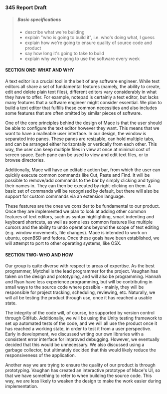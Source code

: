 ### 345 Report Draft

> ##### Basic specifications
> * describe what we're building
> * explain "who is going to build it", i.e. who's doing what, I guess
> * explain how we're going to ensure quality of source code and product
> * say how long it's going to take to build
> * explain why we're gong to use the software every week

#### SECTION ONE: WHAT AND WHY

A text editor is a crucial tool in the belt of any software engineer. While text editors all share a set of fundamental features (namely, the ability to create, edit and delete plain text files), different editors vary considerably in what they have to offer. For example, notepad is certainly a text editor, but lacks many features that a software engineer might consider essential. We plan to build a text editor that fulfills these common necessities and also includes some features that are often omitted by similar pieces of software.

One of the core principles behind the design of Mace is that the user should be able to configure the text editor however they want. This means that we want to have a malleable user interface. In our design, the window is separated into panes. These panes are resizable, can hold multiple tabs, and can be arranged either horizontally or vertically from each other. This way, the user can keep multiple files in view at once at minimal cost of screen space. Each pane can be used to view and edit text files, or to browse directories.

Additionally, Mace will have an editable action bar, from which the user can quickly execute common commands like Cut, Paste and Find. It will be possible to remove/add commands to the bar by simply clicking and typing their names in. They can then be executed by right-clicking on them. A basic set of commands will be recognised by default, but there will also be support for custom commands via an extension language. 

These features are the ones we consider to be fundamental to our product. Once they are implemented we plan to look at adding other common features of text editors, such as syntax highlighting, smart indenting and keyboard shortcuts, as well as some less common features like multiple cursors and the ability to undo operations beyond the scope of text editing (e.g. window movements, file changes). Mace is intended to work on ubuntu, openBSD and fedora. Once these goals have been established, we will attempt to port to other operating systems, like OSX.


#### SECTION TWO: WHO AND HOW


Our group is quite diverse with respect to areas of expertise. As the best programmer, Mytchel is the lead programmer for the project. Vaughan has taken on the design and prototyping, and will also be programming. Hannah and Ryan have less experience programming, but will be contributing in small ways to the source code where possible - mainly, they will be responsible for project tracking, scheduling, reviewing, etc. Naturally, we will all be testing the product through use, once it has reached a usable state.

The integrity of the code will, of course, be supported by version control through GitHub. Additionally, we will be using the Unity testing framework to set up automated tests of the code, and we will all use the product once it has reached a working state, in order to test it from a user perspective. Early in development, we discussed writing our own libraries with a consistent error interface for improved debugging. However, we eventually decided that this would be unnecessary. We also discussed using a garbage collector, but ultimately decided that this would likely reduce the responsiveness of the application.

Another way we are trying to ensure the quality of our product is through prototyping. Vaughan has created an interactive prototype of Mace's UI, so that we have something to refer to when building the source code. This way, we are less likely to weaken the design to make the work easier during implementation.


